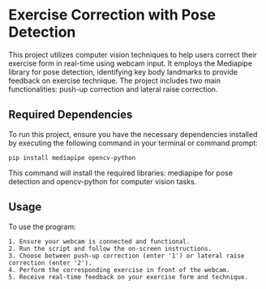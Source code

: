 
# Exercise Correction with Pose Detection

This project utilizes computer vision techniques to help users correct their exercise form in real-time using webcam input. It employs the Mediapipe library for pose detection, identifying key body landmarks to provide feedback on exercise technique. The project includes two main functionalities: push-up correction and lateral raise correction.


## Required Dependencies

To run this project, ensure you have the necessary dependencies installed by executing the following command in your terminal or command prompt:

`pip install mediapipe opencv-python`
 
This command will install the required libraries: mediapipe for pose detection and opencv-python for computer vision tasks.

## Usage
To use the program:

    1. Ensure your webcam is connected and functional.
    2. Run the script and follow the on-screen instructions.
    3. Choose between push-up correction (enter '1') or lateral raise correction (enter '2').
    4. Perform the corresponding exercise in front of the webcam.
    5. Receive real-time feedback on your exercise form and technique.
